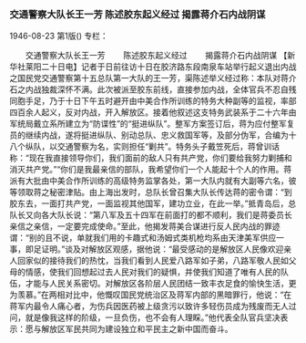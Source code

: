 ### 交通警察大队长王一芳  陈述胶东起义经过  揭露蒋介石内战阴谋

1946-08-23
第1版()
专栏：

　　交通警察大队长王一芳
　　陈述胶东起义经过
　　揭露蒋介石内战阴谋
    【新华社莱阳二十日电】记者于日前往访十日在胶济路东段南泉车站举行起义退出内战之国民党交通警察第十五总队第一大队的王一芳，渠陈述举义经过称：本队对蒋介石之内战独裁深怀不满。此次被派至胶东前线，直接参加内战，全体官兵不忍自残同胞手足，乃于十日下午五时避开由中美合作所训练的特务大种副等的监视，率部四百余人起义，反对内战，开入解放区。接着他叙述这支特务武装系于二十六年由军统局戴立系所建立为“防谍性”的“挺进纵队”。整军方案签订后，蒋为应付整军复员的继续内战，遂将挺进纵队、别动总队、忠义救国军等，及部分伪军，合编为十八个纵队，以交通警察为名，实则担任“剿共”。特务头子戴笠死后，蒋曾训话称：“现在我直接领导你们，我们面前的敌人只有共产党，你们要给我努力剿捕和消灭共产党。”“你们是我最亲信的部队，我希望你们一个人能起十个人的作用。蒋派有大批由中美合作所训练的高级特务监掌各处，第一大队内就有大副等六名，彼等领取蒋之秘密津贴。由上海出发时，总队长曾召集大队长传达蒋的密令谓：“到胶东去，一面打共产党，一面监视其他国军，建功立业，在此一举。”抵青岛后，总队长又向各大队长说：“第八军及五十四军在前面打的都不顺利，我们是蒋委员长亲信之亲信，一定要完成使命。”至此，他揭发蒋美合谋进行反人民内战的罪迹谓：“别的且不说，单就我们用的卡趣式和汤姆式类机枪均系由天津美军供应一事，即足证明。”谈及对解放区观感，据他说：“最受感动的是解放区人民像欢迎亲人回家似的接待我们的热忱，当我们看到人民爱八路军如子弟，八路军敬人民如父母的情感，使我们回想起过去人民对我们的疑惧，并使我们知道了唯有人民的队伍，才能与人民关系密切。对解放区各阶层人民团结一致丰衣足食的愉快生活，更为羡慕。”在两相对比中，他慨叹国民党统治区及蒋军内部的黑暗罪行，他说：“在蒋军内最令人痛心者，为伤兵因医药被上级贪污以致许多轻伤员成为残废而无人过问，就是像我这样的阶级，一旦负伤，也不会有人理睬。”他代表全队官兵坚决表示：愿与解放区军民共同为建设独立和平民主之新中国而奋斗。
